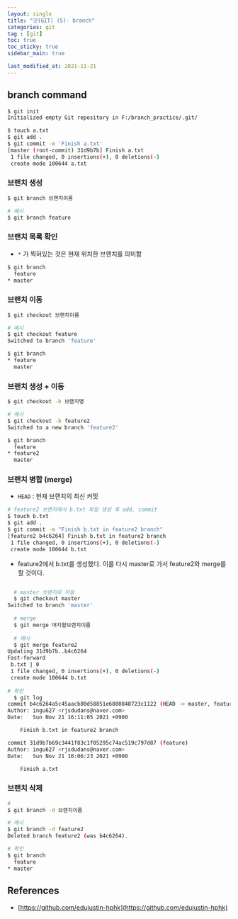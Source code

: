 ```yaml
---
layout: single
title: "깃(GIT) (5)- branch"
categories: git
tag : [git]
toc: true
toc_sticky: true
sidebar_main: true

last_modified_at: 2021-11-21
---
```


## branch command

```bash
$ git init
Initialized empty Git repository in F:/branch_practice/.git/

$ touch a.txt
$ git add .
$ git commit -m 'Finish a.txt'
[master (root-commit) 31d9b7b] Finish a.txt
 1 file changed, 0 insertions(+), 0 deletions(-)
 create mode 100644 a.txt
```

### 브랜치 생성

```bash
$ git branch 브랜치이름

# 예시
$ git branch feature
```

### 브랜치 목록 확인

- `*` 가 찍혀있는 것은 현재 위치한 브랜치를 의미함

```bash
$ git branch
  feature
* master
```

### 브랜치 이동

```bash
$ git checkout 브랜치이름

# 예시
$ git checkout feature
Switched to branch 'feature'

$ git branch
* feature
  master
```

### 브랜치 생성 + 이동

```bash
$ git checkout -b 브랜치명

# 예시
$ git checkout -b feature2
Switched to a new branch 'feature2'

$ git branch
  feature
* feature2
  master
```

### 브랜치 병합 (merge)

- `HEAD` : 현재 브랜치의 최신 커밋

```bash
# feature2 브랜치에서 b.txt 파일 생성 후 add, commit
$ touch b.txt
$ git add .
$ git commit -m "Finish b.txt in feature2 branch"
[feature2 b4c6264] Finish b.txt in feature2 branch
 1 file changed, 0 insertions(+), 0 deletions(-)
 create mode 100644 b.txt
``` 

- feature2에서 b.txt를 생성했다. 이를 다시 master로 가서 feature2와 merge를 할 것이다.

```bash

  # master 브랜치로 이동
  $ git checkout master
Switched to branch 'master'
  
  # merge
  $ git merge 머지할브랜치이름
  
  # 예시
  $ git merge feature2 
Updating 31d9b7b..b4c6264
Fast-forward
 b.txt | 0
 1 file changed, 0 insertions(+), 0 deletions(-)
 create mode 100644 b.txt
  
# 확인
  $ git log
commit b4c6264a5c45aacb80d58851e6800848723c1122 (HEAD -> master, feature2)
Author: ingu627 <rjsdudans@naver.com>
Date:   Sun Nov 21 16:11:05 2021 +0900

    Finish b.txt in feature2 branch

commit 31d9b7b69c3441f83c1f05295c74ac519c797d87 (feature)
Author: ingu627 <rjsdudans@naver.com>
Date:   Sun Nov 21 16:06:23 2021 +0900

    Finish a.txt
```

### 브랜치 삭제

```bash
# 
$ git branch -d 브랜치이름

# 예시
$ git branch -d feature2
Deleted branch feature2 (was b4c6264).

# 확인
$ git branch
  feature
* master
```

## References 

- [https://github.com/edujustin-hphk](https://github.com/edujustin-hphk)

